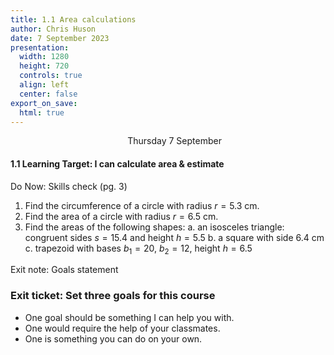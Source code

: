 ```yaml
---
title: 1.1 Area calculations
author: Chris Huson
date: 7 September 2023
presentation:
  width: 1280
  height: 720
  controls: true
  align: left
  center: false
export_on_save:
  html: true
---
```


<!-- slide -->
$\hspace{5cm}$ Thursday 7 September

#### 1.1 Learning Target: I can calculate area & estimate

Do Now: Skills check (pg. 3) $\hspace{5cm}$

1. Find the circumference of a circle with radius $r=5.3$ cm.
2. Find the area of a circle with radius $r=6.5$ cm.
3. Find the areas of the following shapes:
a. an isosceles triangle: congruent sides $s=15.4$ and
height $h=5.5$
b. a square with side 6.4 cm
c. trapezoid with bases $b_1=20$, $b_2=12$, height $h=6.5$

Exit note: Goals statement $\hspace{5cm}$

<!-- slide -->

### Exit ticket: Set three goals for this course

- One goal should be something I can help you with.
- One would require the help of your classmates.
- One is something you can do on your own.
